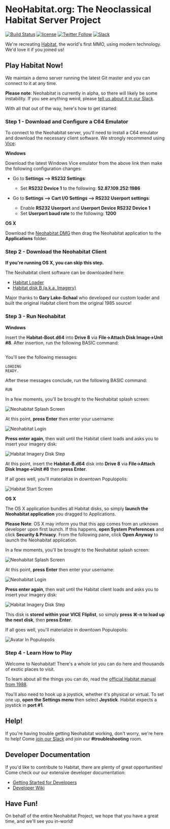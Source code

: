 NeoHabitat.org: The Neoclassical Habitat Server Project
=======================================================

[![Build Status](https://travis-ci.org/frandallfarmer/neohabitat.svg?branch=master)](https://travis-ci.org/frandallfarmer/neohabitat)
[![license](https://img.shields.io/github/license/mashape/apistatus.svg)](https://github.com/frandallfarmer/neohabitat/blob/master/LICENSE)
[![Twitter Follow](https://img.shields.io/twitter/follow/NeoHabitatProj.svg?style=social&label=Follow)](https://twitter.com/NeoHabitatProj)
[![Slack](http://slack.neohabitat.org/badge.svg)](http://slack.neohabitat.org/)

We're recreating [Habitat](https://en.wikipedia.org/wiki/Habitat_(video_game)), the world's first MMO, using modern technology.  We'd love it if you joined us!

Play Habitat Now!
-----------------

We maintain a demo server running the latest Git master and you can connect to it at any time.

**Please note**: Neohabitat is currently in alpha, so there will likely be some instability. If you see anything weird, please [tell us about it in our Slack](http://slack.neohabitat.org/).

With all that out of the way, here's how to get started:

### Step 1 - Download and Configure a C64 Emulator

To connect to the Neohabitat server, you'll need to install a C64 emulator and download the necessary client software.  We strongly recommend using [Vice](http://vice-emu.sourceforge.net/):

**Windows**

Download the latest Windows Vice emulator from the above link then make the following configuration changes:

- Go to **Settings –> RS232 Settings**:
  - Set **RS232 Device 1** to the following: **52.87.109.252:1986**

- Go to **Settings –> Cart I/O Settings –> RS232 Userport settings**:
  - Enable **RS232 Userport** and **Userport Device RS232 Device 1**
  - Set **Userport baud rate** to the following: **1200**

**OS X**

Download the [Neohabitat DMG](https://s3.amazonaws.com/ssalevan/Neohabitat.dmg) then drag the Neohabitat application to the **Applications** folder.

### Step 2 - Download the Neohabitat Client

**If you're running OS X, you can skip this step.**

The Neohabitat client software can be downloaded here:

- [Habitat Loader](http://cloud.cbm8bit.com/brataccas/Habitat-Boot.d64)
- [Habitat disk B (a.k.a. Imagery)](https://s3.amazonaws.com/ssalevan/neohabitat/Habitat-B.d64)

Major thanks to **Gary Lake-Schaal** who developed our custom loader and built the original Habitat client from the original 1985 source!

### Step 3 - Run Neohabitat

**Windows**

Insert the **Habitat-Boot.d64** into **Drive 8** via **File->Attach Disk Image->Unit #8**. After insertion, run the following BASIC command:

```LOAD"*",8,1
```

You'll see the following messages:

```SEARCHING FOR *
LOADING
READY.
```

After these messages conclude, run the following BASIC command:

```RUN```

In a few moments, you'll be brought to the Neohabitat splash screen:

![Neohabitat Splash Screen](https://s3.amazonaws.com/ssalevan/neohabitat/neohabitat_splash.png)

At this point, **press Enter** then enter your username:

![Neohabitat Login](https://s3.amazonaws.com/ssalevan/neohabitat/launcher_login.png)

**Press enter again**, then wait until the Habitat client loads and asks you to insert your imagery disk:

![Habitat Imagery Disk Step](https://s3.amazonaws.com/ssalevan/neohabitat/habitat_imagery.png)

At this point, insert the **Habitat-B.d64** disk into **Drive 8** via **File->Attach Disk Image->Unit #8** then **press Enter**.

If all goes well, you'll materialize in downtown Populopolis:

![Habitat Start Screen](https://s3.amazonaws.com/ssalevan/neohabitat/habitat_start.png)

**OS X**

The OS X application bundles all Habitat disks, so simply **launch the Neohabitat application** you dragged to Applications.

**Please Note**: OS X may inform you that this app comes from an unknown developer upon first launch. If this happens, **open System Preferences** and click **Security & Privacy**. From the following pane, click **Open Anyway** to launch the Neohabitat application.

In a few moments, you'll be brought to the Neohabitat splash screen:

![Neohabitat Splash Screen](https://s3.amazonaws.com/ssalevan/neohabitat/neohabitat_splash.png)

At this point, **press Enter** then enter your username:

![Neohabitat Login](https://s3.amazonaws.com/ssalevan/neohabitat/launcher_login.png)

**Press enter again**, then wait until the Habitat client loads and asks you to insert your imagery disk:

![Habitat Imagery Disk Step](https://s3.amazonaws.com/ssalevan/neohabitat/habitat_imagery.png)

This disk is **stored within your VICE Fliplist**, so simply **press ⌘-n to load up the next disk**, then **press Enter**.

If all goes well, you'll materialize in downtown Populopolis:

![Avatar In Populopolis](https://s3.amazonaws.com/ssalevan/neohabitat/neohabitat_downtown.png)

### Step 4 - Learn How to Play

Welcome to Neohabitat! There's a whole lot you can do here and thousands of exotic places to visit.

To learn about all the things you can do, read the [official Habitat manual from 1988](https://frandallfarmer.github.io/neohabitat-doc/docs/Avatar%20Handbook.html).

You'll also need to hook up a joystick, whether it's physical or virtual. To set one up, **open the Settings menu** then select **Joystick**. Habitat expects a joystick in **port #1**.

Help!
-----

If you're having trouble getting Neohabitat working, don't worry, we're here to help! Come [join our Slack](http://slack.neohabitat.org) and join our **#troubleshooting** room.

Developer Documentation
-----------------------

If you'd like to contribute to Habitat, there are plenty of great opportunities! Come check our our extensive developer documentation:

  - [Getting Started for Developers](https://github.com/frandallfarmer/neohabitat-doc/blob/master/docs/getting_started.md)
  - [Developer Wiki](https://github.com/frandallfarmer/neohabitat/wiki/Developers-Documentation)

Have Fun!
---------

On behalf of the entire Neohabitat Project, we hope that you have a great time, and we'll see you in-world!
